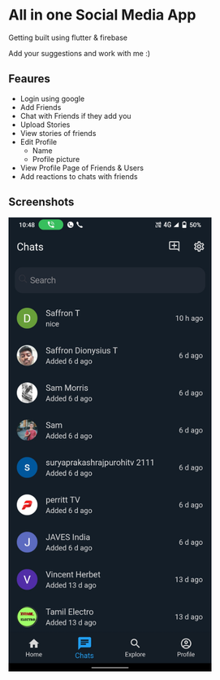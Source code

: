 # All in one Social Media App

Getting built using flutter & firebase 

Add your suggestions and work with me :)
## Feaures
  * Login using google
  * Add Friends
  * Chat with Friends if they add you
  * Upload Stories
  * View stories of friends
  * Edit Profile
    - Name
    - Profile picture
  * View Profile Page of Friends & Users
  * Add reactions to chats with friends
## Screenshots
<p>
<img src="ss/chatTab.jpg" width="400"/>
</p>
